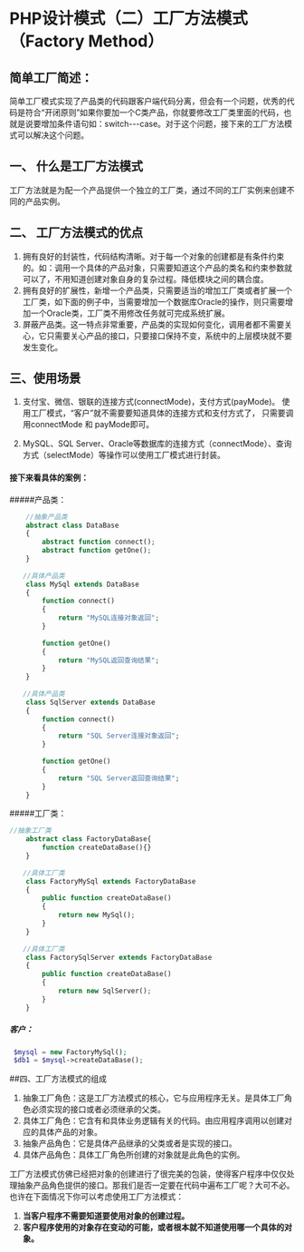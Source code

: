 # PHP设计模式（二）工厂方法模式（Factory Method）



## **简单工厂简述：**

简单工厂模式实现了产品类的代码跟客户端代码分离，但会有一个问题，优秀的代码是符合“开闭原则”如果你要加一个C类产品，你就要修改工厂类里面的代码，也就是说要增加条件语句如：switch---case。对于这个问题，接下来的工厂方法模式可以解决这个问题。



## 一、 什么是工厂方法模式

工厂方法就是为配一个产品提供一个独立的工厂类，通过不同的工厂实例来创建不同的产品实例。



## **二、 工厂方法模式的优点**

1. 拥有良好的封装性，代码结构清晰。对于每一个对象的创建都是有条件约束的。如：调用一个具体的产品对象，只需要知道这个产品的类名和约束参数就可以了，不用知道创建对象自身的复杂过程。降低模块之间的耦合度。
2. 拥有良好的扩展性，新增一个产品类，只需要适当的增加工厂类或者扩展一个工厂类，如下面的例子中，当需要增加一个数据库Oracle的操作，则只需要增加一个Oracle类，工厂类不用修改任务就可完成系统扩展。
3. 屏蔽产品类。这一特点非常重要，产品类的实现如何变化，调用者都不需要关心，它只需要关心产品的接口，只要接口保持不变，系统中的上层模块就不要发生变化。



## 三、使用场景

1. 支付宝、微信、银联的连接方式(connectMode)，支付方式(payMode)。   使用工厂模式，“客户”就不需要要知道具体的连接方式和支付方式了， 只需要调用connectMode 和 payMode即可。 

2. MySQL、SQL Server、Oracle等数据库的连接方式（connectMode）、查询方式（selectMode）等操作可以使用工厂模式进行封装。

#### 接下来看具体的案例：

#####产品类：

```php
	//抽象产品类
    abstract class DataBase
    {
        abstract function connect();
        abstract function getOne();
    }
    
　　//具体产品类
    class MySql extends DataBase
    {
        function connect()
        {
            return "MySQL连接对象返回";
        }
    
        function getOne()
        {
            return "MySQL返回查询结果";
        }
    }
    
　　//具体产品类
    class SqlServer extends DataBase
    {
        function connect()
        {
            return "SQL Server连接对象返回";
        }
    
        function getOne()
        {
            return "SQL Server返回查询结果";
        }
    }
```

#####工厂类：

```php
//抽象工厂类
    abstract class FactoryDataBase{
        function createDataBase(){}
    }
    
　　//具体工厂类
    class FactoryMySql extends FactoryDataBase
    {
        public function createDataBase()
        {
            return new MySql();
        }
    }
    
　　//具体工厂类
    class FactorySqlServer extends FactoryDataBase
    {
        public function createDataBase()
        {
            return new SqlServer();
        }
    }
```

##### 客户：

```php
 $mysql = new FactoryMySql();
 $db1 = $mysql->createDataBase();
```



##四、工厂方法模式的组成

1. 抽象工厂角色：这是工厂方法模式的核心，它与应用程序无关。是具体工厂角色必须实现的接口或者必须继承的父类。
2. 具体工厂角色：它含有和具体业务逻辑有关的代码。由应用程序调用以创建对应的具体产品的对象。
3. 抽象产品角色：它是具体产品继承的父类或者是实现的接口。
4. 具体产品角色：具体工厂角色所创建的对象就是此角色的实例。



工厂方法模式仿佛已经把对象的创建进行了很完美的包装，使得客户程序中仅仅处理抽象产品角色提供的接口。那我们是否一定要在代码中遍布工厂呢？大可不必。也许在下面情况下你可以考虑使用工厂方法模式： 

1. **当客户程序不需要知道要使用对象的创建过程。**      
2. **客户程序使用的对象存在变动的可能，或者根本就不知道使用哪一个具体的对象。**
